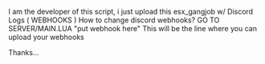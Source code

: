 I am  the developer of this script, i just upload this esx_gangjob w/ Discord Logs ( WEBHOOKS )
How to change discord webhooks?
GO TO SERVER/MAIN.LUA
"put webhook here" This will be the line where you can upload your webhooks

Thanks...
